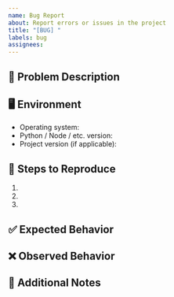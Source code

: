 ```yaml
---
name: Bug Report
about: Report errors or issues in the project
title: "[BUG] "
labels: bug
assignees: 
---
```


## 📌 Problem Description
<!-- Clearly explain the problem you encountered -->

## 🖥️ Environment
- Operating system:
- Python / Node / etc. version:
- Project version (if applicable):

## 🔄 Steps to Reproduce
1. 
2. 
3. 

## ✅ Expected Behavior
<!-- What did you expect to happen? -->

## ❌ Observed Behavior
<!-- What actually happened? -->

## 📝 Additional Notes
<!-- Any extra information that could help with bug analysis -->